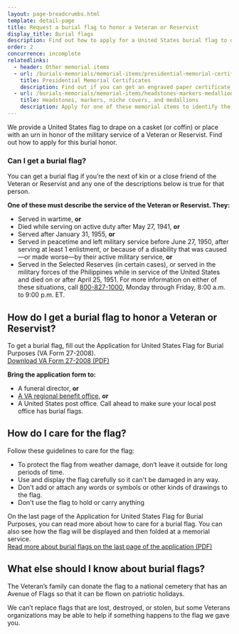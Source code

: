 ```yaml
---
layout: page-breadcrumbs.html
template: detail-page
title: Request a burial flag to honor a Veteran or Reservist
display_title: Burial flags
description: Find out how to apply for a United States burial flag to drape over the casket (or coffin) or place with the urn of a Veteran or Reservist in honor of their military service. And learn how to properly display and care for burial flags.
order: 2
concurrence: incomplete
relatedlinks:
  - header: Other memorial items
  - url: /burials-memorials/memorial-items/presidential-memorial-certificates/
    title: Presidential Memorial Certificates
    description: Find out if you can get an engraved paper certificate signed by the current president to honor the service of a Veteran or Reservist.
  - url: /burials-memorials/memorial-items/headstones-markers-medallions/
    title: Headstones, markers, niche covers, and medallions
    description: Apply for one of these memorial items to identify the burial place of a Veteran or eligible family member.
---
```


<div class="va-introtext">

We provide a United States flag to drape on a casket (or coffin) or place with an urn in honor of the military service of a Veteran or Reservist. Find out how to apply for this burial honor.

</div>

<div class="feature">

### Can I get a burial flag?

You can get a burial flag if you’re the next of kin or a close friend of the Veteran or Reservist and any one of the descriptions below is true for that person.

<b>One of these must describe the service of the Veteran or Reservist. They:</b>

- Served in wartime, <b>or</b>
- Died while serving on active duty after May 27, 1941, <b>or</b>
- Served after January 31, 1955, <b>or</b>
- Served in peacetime and left military service before June 27, 1950, after serving at least 1 enlistment, or because of a disability that was caused—or made worse—by their active military service, <b>or</b>
- Served in the Selected Reserves (in certain cases), or served in the military forces of the Philippines while in service of the United States and died on or after April 25, 1951. For more information on either of these situations, call <a href="tel:+18008271000">800-827-1000</a>, Monday through Friday, 8:00 a.m. to 9:00 p.m. ET.

</div>

## How do I get a burial flag to honor a Veteran or Reservist?

To get a burial flag, fill out the Application for United States Flag for Burial Purposes (VA Form 27-2008). <br>
[Download VA Form 27-2008 (PDF)](https://www.vba.va.gov/pubs/forms/VBA-27-2008-ARE.pdf)

**Bring the application form to:**
- A funeral director, **or**
- [A VA regional benefit office](/find-locations/?facilityType=benefits), **or**
- A United States post office. Call ahead to make sure your local post office has burial flags.

## How do I care for the flag?

Follow these guidelines to care for the flag:

- To protect the flag from weather damage, don’t leave it outside for long periods of time.
- Use and display the flag carefully so it can't be damaged in any way.
- Don't add or attach any words or symbols or other kinds of drawings to the flag.
- Don't use the flag to hold or carry anything <br>

On the last page of the Application for United States Flag for Burial Purposes, you can read more about how to care for a burial flag. You can also see how the flag will be displayed and then folded at a memorial service. <br>
[Read more about burial flags on the last page of the application (PDF)](https://www.vba.va.gov/pubs/forms/VBA-27-2008-ARE.pdf)

## What else should I know about burial flags?
The Veteran’s family can donate the flag to a national cemetery that has an Avenue of Flags so that it can be flown on patriotic holidays.

We can’t replace flags that are lost, destroyed, or stolen, but some Veterans organizations may be able to help if something happens to the flag we gave you.

